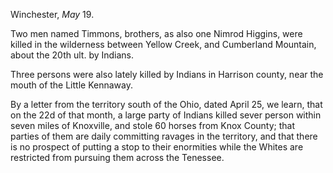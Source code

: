 Winchester, *May*  19.Two men named Timmons, brothers, as also one Nimrod Higgins, were killed in the wilderness  between Yellow Creek, and Cumberland Mountain, about the 20th ult. by Indians.Three persons were also lately killed by Indians in Harrison county, near the mouth of the Little Kennaway.By a letter from the territory south of the Ohio, dated April 25, we learn, that on the 22d of that month, a large party of Indians killed sever person within seven miles of Knoxville, and stole 60 horses from Knox County; that parties of them are daily committing ravages in the territory, and that there is no prospect of putting a stop to their enormities while the Whites are restricted from pursuing them across the Tenessee.